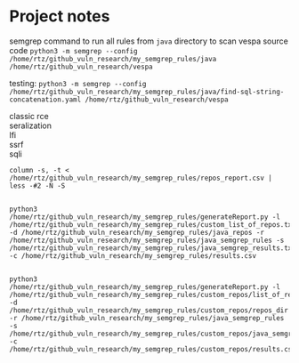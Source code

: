 # Project notes
semgrep command to run all rules from `java` directory to scan vespa source code
`python3 -m semgrep --config /home/rtz/github_vuln_research/my_semgrep_rules/java /home/rtz/github_vuln_research/vespa`


testing:
`python3 -m semgrep --config /home/rtz/github_vuln_research/my_semgrep_rules/java/find-sql-string-concatenation.yaml /home/rtz/github_vuln_research/vespa`


classic rce \
seralization \
lfi \
ssrf \
sqli

```
column -s, -t < /home/rtz/github_vuln_research/my_semgrep_rules/repos_report.csv | less -#2 -N -S 


python3 /home/rtz/github_vuln_research/my_semgrep_rules/generateReport.py -l /home/rtz/github_vuln_research/my_semgrep_rules/custom_list_of_repos.txt -d /home/rtz/github_vuln_research/my_semgrep_rules/java_repos -r /home/rtz/github_vuln_research/my_semgrep_rules/java_semgrep_rules -s /home/rtz/github_vuln_research/my_semgrep_rules/java_semgrep_results.txt -c /home/rtz/github_vuln_research/my_semgrep_rules/results.csv


python3 /home/rtz/github_vuln_research/my_semgrep_rules/generateReport.py -l /home/rtz/github_vuln_research/my_semgrep_rules/custom_repos/list_of_repos_java.txt -d /home/rtz/github_vuln_research/my_semgrep_rules/custom_repos/repos_dir -r /home/rtz/github_vuln_research/my_semgrep_rules/java_semgrep_rules -s /home/rtz/github_vuln_research/my_semgrep_rules/custom_repos/java_semgrep_results.txt -c /home/rtz/github_vuln_research/my_semgrep_rules/custom_repos/results.csv
```